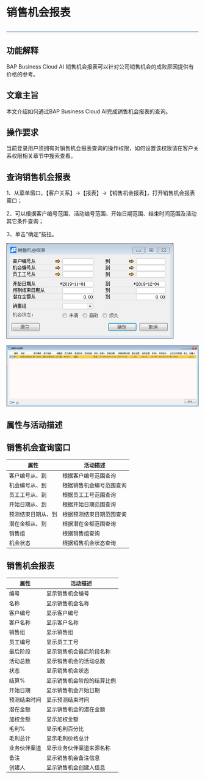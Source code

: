 # 销售机会报表

![img](图片/横线.png)

## 功能解释 

BAP Business Cloud AI 销售机会报表可以针对公司销售机会的成败原因提供有价格的参考。

## 文章主旨 

本文介绍如何通过BAP Business Cloud AI完成销售机会报表的查询。

## 操作要求 

当前登录用户须拥有对销售机会报表查询的操作权限，如何设置该权限请在客户关系权限相关章节中搜索查看。

## 查询销售机会报表

1、从菜单窗口，【客户关系】->【报表】->【销售机会报表】，打开销售机会报表窗口；

2、可以根据客户编号范围、活动编号范围、开始日期范围、结束时间范围及活动其它条件查询；

3、单击“确定”按扭。 

![image-20191204171254519](图片/销售机会报表1.png)

![image-20191204171242560](图片/销售机会报表2.png)

##  属性与活动描述

## 销售机会查询窗口

| 属性               | 活动描述                 |
| ------------------ | ------------------------ |
| 客户编号从、到     | 根据客户编号范围查询     |
| 机会编号从、到     | 根据销售机会编号范围查询 |
| 员工工号从、到     | 根据员工工号范围查询     |
| 开始日期从、到     | 根据开始日期范围查询     |
| 预测结束日期从、到 | 根据预测结束日期范围查询 |
| 潜在金额从、到     | 根据潜在金额范围查询     |
| 销售组             | 根据销售组查询           |
| 机会状态           | 根据销售机会状态查询     |

## 销售机会报表

| 属性         | 活动描述                   |
| ------------ | -------------------------- |
| 编号         | 显示销售机会编号           |
| 名称         | 显示销售机会名称           |
| 客户编号     | 显示客户编号               |
| 客户名称     | 显示客户名称               |
| 销售组       | 显示销售组                 |
| 员工编号     | 显示员工工号               |
| 最后阶段     | 显示销售机会最后阶段名称   |
| 活动总数     | 显示销售机会的活动总数     |
| 状态         | 显示销售机会状态           |
| 结算%        | 显示销售机会阶段的结算比例 |
| 开始日期     | 显示销售机会开始日期       |
| 预测结束时间 | 显示预测结束时间           |
| 潜在金额     | 显示销售机会的潜在金额     |
| 加权金额     | 显示加权金额               |
| 毛利%        | 显示毛利百分比             |
| 毛利总计     | 显示毛利价格总计           |
| 业务伙伴渠道 | 显示业务伙伴渠道来源名称   |
| 备注         | 显示销售机会备注信息       |
| 创建人       | 显示销售机会创建人信息     |
